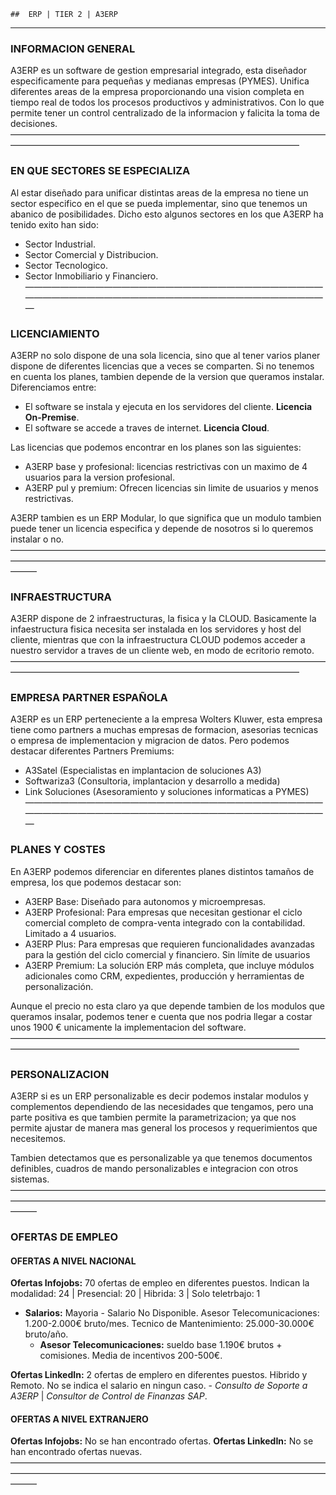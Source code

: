 	##  ERP | TIER 2 | A3ERP
-----------------------------------------------------------------------------------------------------------------------------------------------------------
###   INFORMACION GENERAL
A3ERP es un software de gestion empresarial integrado, esta diseñador especificamente para pequeñas y medianas empresas (PYMES). Unifica diferentes areas de la empresa proporcionando una vision completa en tiempo real  de todos los procesos productivos y administrativos. Con lo que permite tener un control centralizado de la informacion y falicita la toma de decisiones.
—————————————————————————————————————————————————————————————————————
###   EN QUE SECTORES SE ESPECIALIZA
Al estar diseñado para unificar distintas areas de la empresa no tiene un sector especifico en el que se pueda implementar, sino que tenemos un abanico de posibilidades. Dicho esto algunos sectores en los que A3ERP ha tenido exito han sido:
- Sector Industrial.
- Sector Comercial y Distribucion.
- Sector Tecnologico.
- Sector Inmobiliario y Financiero.
—————————————————————————————————————————————————————————————————————
###   LICENCIAMIENTO
A3ERP no solo dispone de una sola licencia, sino que al tener varios planer dispone de diferentes licencias que a veces se comparten. Si no tenemos en cuenta los planes, tambien depende de la version que queramos instalar. Diferenciamos entre:
- El software se instala y ejecuta en los servidores del cliente. __Licencia On-Premise__.
- El software se accede a traves de internet. __Licencia Cloud__.

Las licencias que podemos encontrar en los planes son las siguientes:
- A3ERP base y profesional: licencias restrictivas con un maximo de 4 usuarios para la version profesional.
- A3ERP pul y premium: Ofrecen licencias sin limite de usuarios y menos restrictivas.

A3ERP tambien es un ERP Modular, lo que significa que un modulo tambien puede tener un licencia especifica y depende de nosotros si lo queremos instalar o no.
———————————————————————————————————————————————————————————————————————————
###   INFRAESTRUCTURA
A3ERP dispone de 2 infraestructuras, la fisica y la CLOUD. Basicamente la infaestructura fisica necesita ser instalada en los servidores y host del cliente, mientras que con la infraestructura CLOUD podemos acceder a nuestro servidor a traves de un cliente web, en modo de ecritorio remoto.
—————————————————————————————————————————————————————————————————————
###   EMPRESA PARTNER ESPAÑOLA
A3ERP es un ERP perteneciente a la empresa Wolters Kluwer, esta empresa tiene como partners a muchas empresas de formacion, asesorias tecnicas o empresa de implementacion y migracion de datos. Pero podemos destacar diferentes Partners Premiums:
- A3Satel (Especialistas en implantacion de soluciones A3)
- Softwariza3 (Consultoria, implantacion y desarrollo a medida)
- Link Soluciones (Asesoramiento y soluciones informaticas a PYMES)
—————————————————————————————————————————————————————————————————————
###   PLANES Y COSTES
En A3ERP podemos diferenciar en diferentes planes distintos tamaños de empresa, los que podemos destacar son:
- A3ERP Base: Diseñado para autonomos y microempresas.
- A3ERP Profesional: Para empresas que necesitan gestionar el ciclo comercial completo de compra-venta integrado con la contabilidad. Limitado a 4 usuarios.
- A3ERP Plus: Para empresas que requieren funcionalidades avanzadas para la gestión del ciclo comercial y financiero. Sin límite de usuarios
- A3ERP Premium: La solución ERP más completa, que incluye módulos adicionales como CRM, expedientes, producción y herramientas de personalización.

Aunque el precio no esta claro ya que depende tambien de los modulos que queramos insalar, podemos tener e cuenta que nos podria llegar a costar unos 1900 € unicamente la implementacion del software.
—————————————————————————————————————————————————————————————————————
###   PERSONALIZACION
A3ERP si es un ERP personalizable es decir podemos instalar modulos y complementos dependiendo de las necesidades que tengamos, pero una parte positiva es que tambien permite la parametrizacion; ya que nos permite ajustar de manera mas general los procesos y requerimientos que necesitemos.

Tambien detectamos que es personalizable ya que tenemos documentos definibles, cuadros de mando personalizables e integracion con otros sistemas.
———————————————————————————————————————————————————————————————————————————
###   OFERTAS DE EMPLEO
####    OFERTAS A NIVEL NACIONAL
__Ofertas Infojobs:__ 70 ofertas de empleo en diferentes puestos. Indican la modalidad: 24 | Presencial: 20 | Hibrida: 3 | Solo teletrbajo: 1
- __Salarios:__ Mayoria - Salario No Disponible. Asesor Telecomunicaciones: 1.200-2.000€ bruto/mes. Tecnico de Mantenimiento: 25.000-30.000€ bruto/año.
	- __Asesor Telecomunicaciones:__ sueldo base 1.190€ brutos + comisiones. Media de incentivos 200-500€.

__Ofertas LinkedIn:__ 2 ofertas de emplero en diferentes puestos. Hibrido y Remoto. No se indica el salario en ningun caso.
	- _Consulto de Soporte a A3ERP_  |  _Consultor de Control de Finanzas SAP_.
####    OFERTAS A NIVEL EXTRANJERO
__Ofertas Infojobs:__ No se han encontrado ofertas.
__Ofertas LinkedIn:__ No se han encontrado ofertas nuevas.
———————————————————————————————————————————————————————————————————————————
